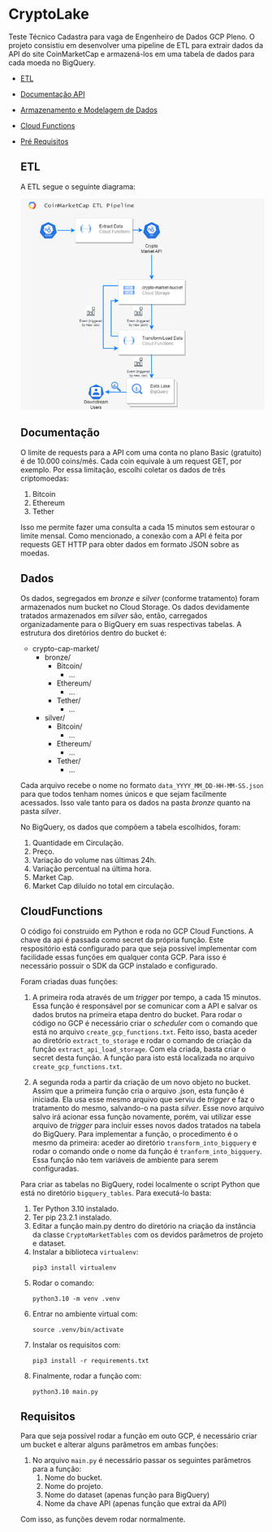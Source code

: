 # CryptoLake

Teste Técnico Cadastra para vaga de Engenheiro de Dados GCP Pleno.
O projeto consistiu em desenvolver uma pipeline de ETL para extrair dados da API do site CoinMarketCap e armazená-los em uma tabela de dados para cada moeda no BigQuery.
- [ETL](#etl)
- [Documentação API](#Documentação)
- [Armazenamento e Modelagem de Dados](#Dados)
- [Cloud Functions](#CloudFunctions)
- [Pré Requisitos](#Requisitos)

  ## ETL
  A ETL segue o seguinte diagrama:
  
    ![Diagram](https://github.com/emiliodallas/CryptoLake/blob/master/ETL_diagram.png)
     
  ## Documentação
  O limite de requests para a API com uma conta no plano Basic (gratuito) é de 10.000 coins/mês. Cada coin equivale à um request GET, por exemplo. Por essa limitação, escolhi coletar os dados de três criptomoedas:
  
    1. Bitcoin
    2. Ethereum
    3. Tether
  
  Isso me permite fazer uma consulta a cada 15 minutos sem estourar o limite mensal.
  Como mencionado, a conexão com a API é feita por requests GET HTTP para obter dados em formato JSON sobre as moedas.

  ## Dados
  Os dados, segregados em _bronze_ e _silver_ (conforme tratamento) foram armazenados num bucket no Cloud Storage. Os dados devidamente tratados armazenados em _silver_ são, então, carregados organizadamente para o BigQuery em suas respectivas tabelas. A estrutura dos diretórios dentro do bucket é:
    - crypto-cap-market/
      - bronze/
        - Bitcoin/
          - ...
        - Ethereum/
          - ...
        - Tether/
          - ...
      - silver/
        - Bitcoin/
          - ...
        - Ethereum/
          - ...
        - Tether/
          - ...
   

  Cada arquivo recebe o nome no formato ```data_YYYY_MM_DD-HH-MM-SS.json``` para que todos tenham nomes únicos e que sejam facilmente acessados. Isso vale tanto para os dados na pasta _bronze_ quanto na pasta _silver_.

  No BigQuery, os dados que compõem a tabela escolhidos, foram:
    1. Quantidade em Circulação.
    2. Preço.
    3. Variação do volume nas últimas 24h.
    4. Variação percentual na última hora.
    5. Market Cap.
    6. Market Cap diluído no total em circulação.

  ## CloudFunctions
  O código foi construido em Python e roda no GCP Cloud Functions. A chave da api é passada como secret da própria função. Este respositório está configurado para que seja possivel implementar com facilidade essas funções em qualquer conta GCP. Para isso é necessário possuir o SDK da GCP instalado e configurado.
  
  Foram criadas duas funções:
    1. A primeira roda através de um _trigger_ por tempo, a cada 15 minutos. Essa função é responsável por se comunicar com a API e salvar os dados brutos na primeira etapa dentro do bucket. Para rodar o código no GCP é necessário criar o _scheduler_ com o comando que está no arquivo ```create_gcp_functions.txt```. Feito isso, basta aceder ao diretório ```extract_to_storage``` e rodar o comando de criação da função ```extract_api_load_storage```. Com ela criada, basta criar o secret desta função. A função para isto está localizada no arquivo ```create_gcp_functions.txt```.
       
    2. A segunda roda a partir da criação de um novo objeto no bucket. Assim que a primeira função cria o arquivo .json, esta função é iniciada. Ela usa esse mesmo arquivo que serviu de _trigger_ e faz o tratamento do mesmo, salvando-o na pasta _silver_. Esse novo arquivo salvo irá acionar essa função novamente, porém, vai utilizar esse arquivo de _trigger_ para incluir esses novos dados tratados na tabela do BigQuery. Para implementar a função, o procedimento é o mesmo da primeira: aceder ao diretório ```transform_into_bigquery``` e rodar o comando onde o nome da função é ```tranform_into_bigquery```. Essa função não tem variáveis de ambiente para serem configuradas.

  Para criar as tabelas no BigQuery, rodei localmente o script Python que está no diretório ```bigquery_tables```. Para executá-lo basta:  
    1. Ter Python 3.10 instalado.
    2. Ter pip 23.2.1 instalado.
    3. Editar a função main.py dentro do diretório na criação da instância da classe ```CryptoMarketTables``` com os devidos parâmetros de projeto e dataset.
    4. Instalar a biblioteca ```virtualenv```:   
          ```        
          pip3 install virtualenv
          ```        
    5. Rodar o comando:          
        ```          
        python3.10 -m venv .venv
        ```         
    6. Entrar no ambiente virtual com:
        ```        
        source .venv/bin/activate
        ```      
    7. Instalar os requisitos com:
        ```        
        pip3 install -r requirements.txt
        ```
    8. Finalmente, rodar a função com:
        ```        
        python3.10 main.py
        ```
 
  ## Requisitos
  Para que seja possível rodar a função em outo GCP, é necessário criar um bucket e alterar alguns parâmetros em ambas funções:
    1. No arquivo ```main.py``` é necessário passar os seguintes parâmetros para a função:
        1. Nome do bucket.
        2. Nome do projeto.
        3. Nome do dataset (apenas função para BigQuery)
        4. Nome da chave API (apenas função que extrai da API)

  Com isso, as funções devem rodar normalmente. 
